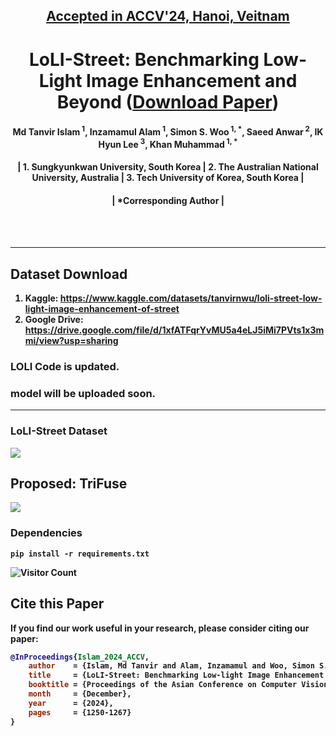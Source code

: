 <h2 align="center"><strong><a href="https://accv2024.org/">Accepted in ACCV'24, Hanoi, Veitnam</a></strong></h2>
<h1 align="center"><strong>LoLI-Street: Benchmarking Low-Light Image Enhancement and Beyond (<strong><a href="https://arxiv.org/abs/2410.09831">Download Paper</a>)</strong></h1>


<h4 align="center">Md Tanvir Islam<sup> 1</sup>, Inzamamul Alam<sup> 1</sup>, Simon S. Woo<sup> 1, *</sup>, Saeed Anwar<sup> 2</sup>, IK Hyun Lee<sup> 3</sup>, Khan Muhammad<sup> 1, *</sup></h4>
<h4 align="center">| 1. Sungkyunkwan University, South Korea | 2. The Australian National University, Australia | 3. Tech University of Korea, South Korea |</h4>
<h4 align="center">| *Corresponding Author |</h4> <br>
<br>

----------
## Dataset Download
1. **Kaggle:** https://www.kaggle.com/datasets/tanvirnwu/loli-street-low-light-image-enhancement-of-street
2. **Google Drive:** https://drive.google.com/file/d/1xfATFqrYvMU5a4eLJ5iMi7PVts1x3mmi/view?usp=sharing


### LOLI Code is updated.

### model will be uploaded soon.

----------
### LoLI-Street Dataset
![](./assets/HazeSpace2M.jpg)
## Proposed: TriFuse
![](./assets/proposedFramework.jpg)

### Dependencies
```
pip install -r requirements.txt
````


![Visitor Count](https://komarev.com/ghpvc/?username=tanvirnwu&repo=HazeSpace2M&style=for-the-badge&label=Project%20Views)

## Cite this Paper

If you find our work useful in your research, please consider citing our paper:

```bibtex
@InProceedings{Islam_2024_ACCV,
    author    = {Islam, Md Tanvir and Alam, Inzamamul and Woo, Simon S. and Anwar, Saeed and Lee, IK Hyun and Muhammad, Khan},
    title     = {LoLI-Street: Benchmarking Low-light Image Enhancement and Beyond},
    booktitle = {Proceedings of the Asian Conference on Computer Vision (ACCV)},
    month     = {December},
    year      = {2024},
    pages     = {1250-1267}
}
